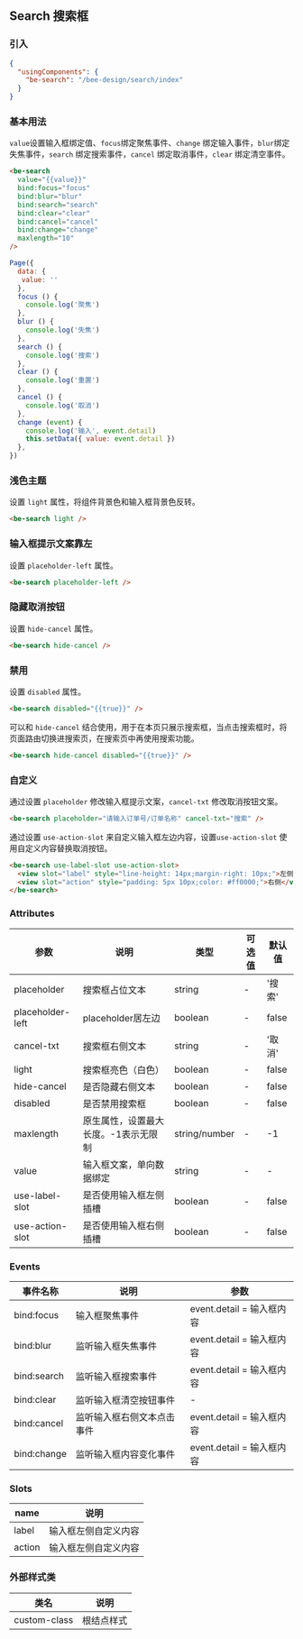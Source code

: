 ## Search 搜索框

### 引入

```json
{
  "usingComponents": {
    "be-search": "/bee-design/search/index"
  }
}
```

### 基本用法

`value`设置输入框绑定值、`focus`绑定聚焦事件、`change` 绑定输入事件，`blur`绑定失焦事件，`search` 绑定搜索事件，`cancel` 绑定取消事件，`clear` 绑定清空事件。

```html
<be-search
  value="{{value}}"
  bind:focus="focus"
  bind:blur="blur"
  bind:search="search"
  bind:clear="clear"
  bind:cancel="cancel"
  bind:change="change"
  maxlength="10"
/>
```

```javascript
Page({
  data: {
   value: ''
  },
  focus () {
    console.log('聚焦')
  },
  blur () {
    console.log('失焦')
  },
  search () {
    console.log('搜索')
  },
  clear () {
    console.log('重置')
  },
  cancel () {
    console.log('取消')
  },
  change (event) {
    console.log('输入', event.detail)
    this.setData({ value: event.detail })
  },
})
```

### 浅色主题

设置 `light` 属性，将组件背景色和输入框背景色反转。

```html
<be-search light />
```

### 输入框提示文案靠左
设置 `placeholder-left` 属性。
```html
<be-search placeholder-left />
```

### 隐藏取消按钮

设置 `hide-cancel` 属性。

```html
<be-search hide-cancel />
```

### 禁用

设置 `disabled` 属性。

```html
<be-search disabled="{{true}}" />
```

可以和 `hide-cancel` 结合使用，用于在本页只展示搜索框，当点击搜索框时，将页面路由切换进搜索页，在搜索页中再使用搜索功能。

```html
<be-search hide-cancel disabled="{{true}}" />
```

### 自定义

通过设置 `placeholder` 修改输入框提示文案，`cancel-txt` 修改取消按钮文案。

```html
<be-search placeholder="请输入订单号/订单名称" cancel-txt="搜索" />
```
通过设置 `use-action-slot` 来自定义输入框左边内容，设置`use-action-slot` 使用自定义内容替换取消按钮。
```html
<be-search use-label-slot use-action-slot>
  <view slot="label" style="line-height: 14px;margin-right: 10px;">左侧</view>
  <view slot="action" style="padding: 5px 10px;color: #ff0000;">右侧</view>
</be-search>
```

### Attributes

| 参数      | 说明                                 | 类型      | 可选值       | 默认值   |
|---------- |------------------------------------ |---------- |------------- |-------- |
| placeholder	    | 搜索框占位文本                  |	string    |	-         |	'搜索' |
| placeholder-left  | placeholder居左边              | boolean    | -          | false   |
| cancel-txt      | 搜索框右侧文本                   | string    | -          | '取消'   |
| light           | 搜索框亮色（白色）                | boolean   | -          | false   |
| hide-cancel     | 是否隐藏右侧文本                 | boolean    | -          | false   |
| disabled        | 是否禁用搜索框                   | boolean    | -          | false   |
| maxlength | 原生属性，设置最大长度。-1表示无限制 | string/number | - | -1 |
| value | 输入框文案，单向数据绑定 | string | - | - |
| use-label-slot | 是否使用输入框左侧插槽 | boolean | - | false |
| use-action-slot | 是否使用输入框右侧插槽 | boolean | - | false |

### Events

| 事件名称      | 说明                                 | 参数     |
|------------- |------------------------------------ |--------- |
| bind:focus        | 输入框聚焦事件                    | event.detail = 输入框内容 |
| bind:blur         | 监听输入框失焦事件                     | event.detail = 输入框内容 |
| bind:search       | 监听输入框搜索事件                      | event.detail = 输入框内容 |
| bind:clear        | 监听输入框清空按钮事件                   | - |
| bind:cancel       | 监听输入框右侧文本点击事件               | event.detail = 输入框内容 |
| bind:change       | 监听输入框内容变化事件                   | event.detail = 输入框内容 |

### Slots

| name      | 说明                                 |
|------------- |--------------------------------- |
| label       | 输入框左侧自定义内容 |
| action       | 输入框左侧自定义内容 |

### 外部样式类

| 类名      | 说明                                 |
|------------- |--------------------------------- |
| custom-class | 根结点样式 |